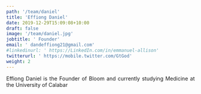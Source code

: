 ```yaml
---
path: '/team/daniel'
title: 'Effiong Daniel'
date: 2019-12-29T15:09:08+10:00
draft: false
image: '/team/daniel.jpg'
jobtitle: ' Founder'
email: ' dandeffiong21@gmail.com'
#linkedinurl: ' https://LinkedIn.com/in/emmanuel-allison'
twitterurl: ' https://mobile.twitter.com/GtGod'
weight: 2
---
```


<p style='text-align: justify'>
    Effiong Daniel is the Founder of Bloom and currently studying Medicine at the University of Calabar
</p>
